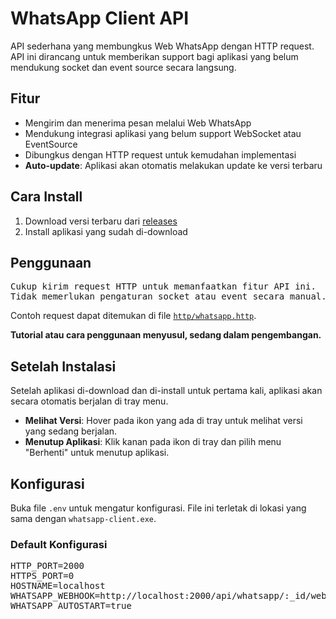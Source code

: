 # WhatsApp Client API

API sederhana yang membungkus Web WhatsApp dengan HTTP request. API ini dirancang untuk memberikan support bagi aplikasi yang belum mendukung socket dan event source secara langsung.

## Fitur
- Mengirim dan menerima pesan melalui Web WhatsApp
- Mendukung integrasi aplikasi yang belum support WebSocket atau EventSource
- Dibungkus dengan HTTP request untuk kemudahan implementasi
- **Auto-update**: Aplikasi akan otomatis melakukan update ke versi terbaru

## Cara Install
1. Download versi terbaru dari [releases](https://github.com/ndiing/whatsapp-client/releases)
2. Install aplikasi yang sudah di-download

## Penggunaan
<pre>
Cukup kirim request HTTP untuk memanfaatkan fitur API ini.
Tidak memerlukan pengaturan socket atau event secara manual.
</pre>

Contoh request dapat ditemukan di file [`http/whatsapp.http`](http/whatsapp.http).

**Tutorial atau cara penggunaan menyusul, sedang dalam pengembangan.**

## Setelah Instalasi
Setelah aplikasi di-download dan di-install untuk pertama kali, aplikasi akan secara otomatis berjalan di tray menu. 

- **Melihat Versi**: Hover pada ikon yang ada di tray untuk melihat versi yang sedang berjalan.
- **Menutup Aplikasi**: Klik kanan pada ikon di tray dan pilih menu "Berhenti" untuk menutup aplikasi.

## Konfigurasi
Buka file `.env` untuk mengatur konfigurasi. File ini terletak di lokasi yang sama dengan `whatsapp-client.exe`.

### Default Konfigurasi
<pre>
HTTP_PORT=2000
HTTPS_PORT=0
HOSTNAME=localhost
WHATSAPP_WEBHOOK=http://localhost:2000/api/whatsapp/:_id/webhook
WHATSAPP_AUTOSTART=true
</pre>

